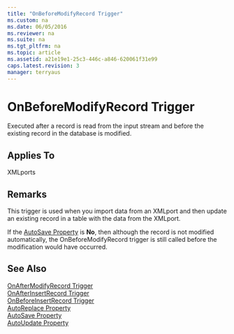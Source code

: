 ```yaml
---
title: "OnBeforeModifyRecord Trigger"
ms.custom: na
ms.date: 06/05/2016
ms.reviewer: na
ms.suite: na
ms.tgt_pltfrm: na
ms.topic: article
ms.assetid: a21e19e1-25c3-446c-a846-620061f31e99
caps.latest.revision: 3
manager: terryaus
---
```

# OnBeforeModifyRecord Trigger
Executed after a record is read from the input stream and before the existing record in the database is modified.  
  
## Applies To  
 XMLports  
  
## Remarks  
 This trigger is used when you import data from an XMLport and then update an existing record in a table with the data from the XMLport.  
  
 If the [AutoSave Property](../dynamics-nav/AutoSave-Property.md) is **No**, then although the record is not modified automatically, the OnBeforeModifyRecord trigger is still called before the modification would have occurred.  
  
## See Also  
 [OnAfterModifyRecord Trigger](../dynamics-nav/OnAfterModifyRecord-Trigger.md)   
 [OnAfterInsertRecord Trigger](../dynamics-nav/OnAfterInsertRecord-Trigger.md)   
 [OnBeforeInsertRecord Trigger](../dynamics-nav/OnBeforeInsertRecord-Trigger.md)   
 [AutoReplace Property](../dynamics-nav/AutoReplace-Property.md)   
 [AutoSave Property](../dynamics-nav/AutoSave-Property.md)   
 [AutoUpdate Property](../dynamics-nav/AutoUpdate-Property.md)
